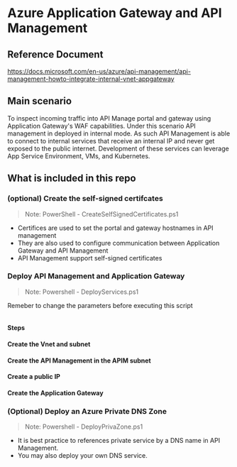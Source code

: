# Azure Application Gateway and API Management

## Reference Document
https://docs.microsoft.com/en-us/azure/api-management/api-management-howto-integrate-internal-vnet-appgateway

## Main scenario

To inspect incoming traffic into API Manage portal and gateway using Application Gateway's WAF capabilities. Under this scenario API management in deployed in internal mode. As such API Management is able to connect to internal services that receive an internal IP and never get exposed to the public internet. Development of these services can leverage App Service Environment, VMs, and Kubernetes.

## What is included in this repo

### (optional) Create the self-signed certifcates
> Note: PowerShell - CreateSelfSignedCertificates.ps1

- Certifices are used to set the portal and gateway hostnames in API management
- They are also used to configure communication between Application Gateway and API Management
- API Management support self-signed certificates

### Deploy API Management and Application Gateway

> Note: Powershell - DeployServices.ps1

Remeber to change the parameters before executing this script

```powershell
```

#### Steps
#### Create the Vnet and subnet
#### Create the API Management in the APIM subnet
#### Create a public IP
#### Create the Application Gateway

### (Optional) Deploy an Azure Private DNS Zone

> Note: Powershell - DeployPrivaZone.ps1

- It is best practice to references private service by a DNS name in API Management. 
- You may also deploy your own DNS service.


